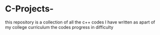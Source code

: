# C-Projects-
this repository is a collection of all the c++ codes I have written as apart of my college curriculum
the codes progress in difficulty
